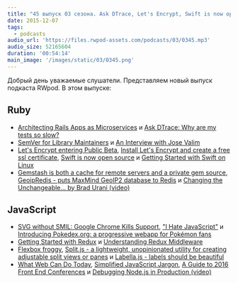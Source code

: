 ```yaml
---
title: "45 выпуск 03 сезона. Ask DTrace, Let's Encrypt, Swift is now open source, Gemstash, SVG without SMIL, Flexbox froggy и прочее"
date: 2015-12-07
tags:
  - podcasts
audio_url: 'https://files.rwpod-assets.com/podcasts/03/0345.mp3'
audio_size: 52165604
duration: '00:54:14'
main_image: '/images/static/03/0345.png'
---
```


Добрый день уважаемые слушатели. Представляем новый выпуск подкаста RWpod. В этом выпуске:

## Ruby

- [Architecting Rails Apps as Microservices](http://blog.codeship.com/architecting-rails-apps-as-microservices/) и [Ask DTrace: Why are my tests so slow?](https://blog.8thlight.com/colin-jones/2015/12/01/ask-dtrace-why-are-my-tests-so-slow.html)
- [SemVer for Library Maintainers](http://www.schneems.com/2015/11/29/what-is-semver.html) и [An Interview with Jose Valim](http://www.sitepoint.com/an-interview-with-jose-valim/)
- [Let's Encrypt entering Public Beta](https://letsencrypt.org/2015/12/03/entering-public-beta.html), [Install Let's Encrypt and create a free ssl certificate](https://janikvonrotz.ch/2015/12/04/install-lets-encrypt-and-create-a-free-ssl-certificate/), [Swift is now open source](https://swift.org/) и [Getting Started with Swift on Linux](https://www.twilio.com/blog/2015/12/getting-started-with-swift-on-linux.html)
- [Gemstash is both a cache for remote servers and a private gem source](https://github.com/bundler/gemstash), [GeoipRedis - puts MaxMind GeoIP2 database to Redis](https://github.com/zabolotnov87/geoip_redis) и [Changing the Unchangeable... by Brad Urani (video)](https://www.youtube.com/watch?v=gTClDj9Zl1g)

## JavaScript

- [SVG without SMIL: Google Chrome Kills Support](http://www.noupe.com/design/smil-chrome-kills-support-93960.html), ["I Hate JavaScript"](http://www.redotheweb.com/2015/12/04/i-hate-havascript.html) и [Introducing Pokedex.org: a progressive webapp for Pokémon fans](http://www.pocketjavascript.com/blog/2015/11/23/introducing-pokedex-org)
- [Getting Started with Redux](https://egghead.io/series/getting-started-with-redux) и [Understanding Redux Middleware](https://medium.com/@meagle/understanding-87566abcfb7a)
- [Flexbox froggy](http://flexboxfroggy.com/), [Split.js - a lightweight, unopinionated utility for creating adjustable split views or panes](http://nathancahill.github.io/Split.js/) и [Labella.js - labels should be beautiful](http://twitter.github.io/labella.js/)
- [What Web Can Do Today](https://whatwebcando.today/), [Simplified JavaScript Jargon](https://github.com/HugoGiraudel/SJSJ), [A Guide to 2016 Front End Conferences](https://css-tricks.com/2016-front-end-conferences/) и [Debugging Node.js in Production (video)](https://www.youtube.com/watch?v=O1YP8QP9gLA)
